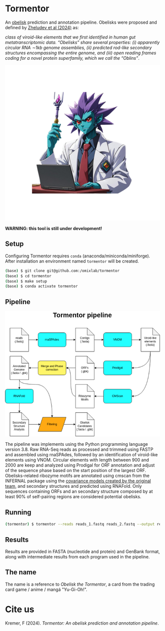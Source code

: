 # Tormentor

An [obelisk](https://www.biorxiv.org/content/10.1101/2024.01.20.576352v1.full.pdf) prediction and annotation pipeline. Obelisks were proposed and defined by [Zheludev et al (2024)](https://www.biorxiv.org/content/10.1101/2024.01.20.576352v1.full)  as:

*class of viroid-like elements that we first identified in human gut metatranscriptomic data. “Obelisks” share several properties: (i) apparently circular RNA ∼1kb genome assemblies, (ii) predicted rod-like secondary structures encompassing the entire genome, and (iii) open reading frames coding for a novel protein superfamily, which we call the “Oblins”*.

![](assets/tormentor.png)

**WARNING: this tool is still under development!**

## Setup

Configuring Tormentor requires `conda` (anaconda/miniconda/miniforge). After installation 
an environment named `tormentor` will be created.

```bash
(base) $ git clone git@github.com:/omixlab/tormentor
(base) $ cd tormentor
(base) $ make setup
(base) $ conda activate tormentor
```

## Pipeline

![](assets/workflow.png)

The pipeline was implements using the Python programming language version 3.8. Raw RNA-Seq reads as processed and trimmed using FASTP and assembled using rnaSPAdes, followed by an identification of viroid-like elements using VNOM. Circular elements with length between 900 and 2000 are keep and analyzed using Prodigal for ORF annotation and adjust of the sequence phase based on the start position of the largest ORF. Obelisks-related ribozyme motifs are annotated using cmscan from the INFERNAL package using the [covariance models created by the original team](https://www.biorxiv.org/content/10.1101/2024.01.20.576352v1.full), and secondary structures and predicted using RNAFold. Only sequences containing ORFs and an secondary structure composed by at least 90% of self-pairing regions are considered potential obelisks. 

## Running

```bash
(tormentor) $ tormentor --reads reads_1.fastq reads_2.fastq --output results/ --threads 4 --cm-directory data/cms/
```

## Results

Results are provided in FASTA (nucleotide and protein) and GenBank format, along with
intermediate results from each program used in the pipeline.

## The name

The name is a reference to *Obelisk the Tormentor*, a card from the trading card game / anime / mangá "Yu-Gi-Oh!". 

# Cite us

Kremer, F (2024). *Tormentor: An obelisk prediction and annotation pipeline*.
